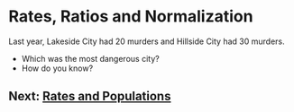 # Rates, Ratios and Normalization
Last year, Lakeside City had 20 murders and Hillside City had 30 murders.
- Which was the most dangerous city?
- How do you know?

## Next: [Rates and Populations](rates-populations.md)
